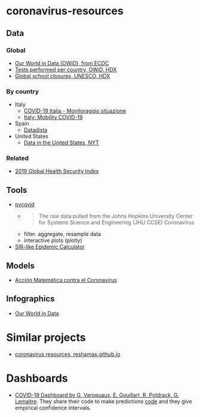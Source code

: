 # coronavirus-resources

## Data

### Global

- [Our World in Data (OWiD), from ECDC](https://ourworldindata.org/coronavirus-source-data)
- [Tests performed per country, OWiD, HDX](https://data.humdata.org/dataset/total-covid-19-tests-performed-by-country)
- [Global school closures, UNESCO, HDX](https://data.humdata.org/dataset/global-school-closures-covid19)

### By country

- Italy
  - [COVID-19 Italia - Monitoraggio situazione
](https://github.com/pcm-dpc/COVID-19)
  - [Italy: Mobility COVID-19](https://data.humdata.org/dataset/covid-19-mobility-italy)
- Spain
  - [Datadista](https://github.com/datadista/datasets/tree/master/COVID%2019)
- United States
  - [Data in the United States, NYT](https://github.com/nytimes/covid-19-data)

### Related
  - [2019 Global Health Security Index](https://www.ghsindex.org/)

## Tools

- [pycovid](https://github.com/sudharshan-ashok/pycovid)
  - > The raw data pulled from the Johns Hopkins University Center for Systems Science and Engineering (JHU CCSE) Coronavirus
  - filter. aggregate, resample data
  - interactive plots (plotly)
- [SIR-like Epidemic Calculator](https://gabgoh.github.io/COVID)

## Models

- [Acción Matemática contra el Coronavirus](http://matematicas.uclm.es/cemat/covid19/pagina-ejemplo/)

## Infographics

- [Our World in Data](https://ourworldindata.org/coronavirus)

# Similar projects

- [coronavirus resources, reshamas.github.io](https://reshamas.github.io/coronavirus-resources)

# Dashboards

- [COVID-19 Dashboard by G. Varoquaux, E. Gouillart, R. Poldrack, G. Lemaitre](https://covid19-dash.github.io/). They share their code to make predictions [code](https://covid19-dash.github.io/modeling_short.html) and they give empirical confidence intervals.
